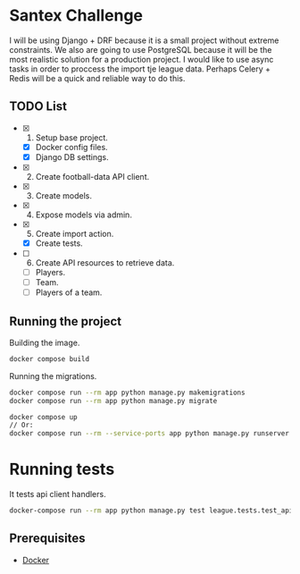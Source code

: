 # Santex Challenge

I will be using Django + DRF because it is a small project without extreme constraints.
We also are going to use PostgreSQL because it will be the most realistic solution for a production project.
I would like to use async tasks in order to proccess the import tje league data.
Perhaps Celery + Redis will be a quick and reliable way to do this.

## TODO List

- [x] 1. Setup base project.
    - [x] Docker config files.
    - [x] Django DB settings.
- [x] 2. Create football-data API client.
- [x] 3. Create models.
- [x] 4. Expose models via admin.
- [x] 5. Create import action.
    - [x] Create tests.
- [ ] 6. Create API resources to retrieve data.
    - [ ] Players.
    - [ ] Team.
    - [ ] Players of a team.

## Running the project

Building the image.
```bash
docker compose build
```

Running the migrations.
```bash
docker compose run --rm app python manage.py makemigrations
docker compose run --rm app python manage.py migrate
```


```bash
docker compose up
// Or:
docker compose run --rm --service-ports app python manage.py runserver 0.0.0.0:8000
```


# Running tests

It tests api client handlers.
```bash
docker-compose run --rm app python manage.py test league.tests.test_api_client
```

## Prerequisites

- [Docker](https://docs.docker.com/docker-for-mac/install/)